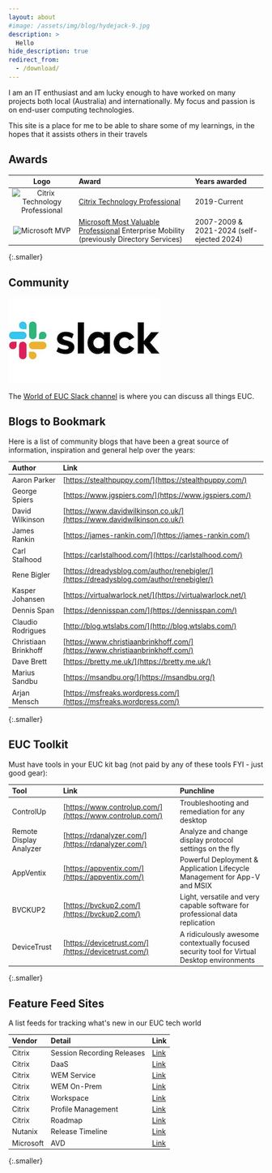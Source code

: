 ```yaml
---
layout: about
#image: /assets/img/blog/hydejack-9.jpg
description: >
  Hello
hide_description: true
redirect_from:
  - /download/
---
```


<!--author-->

I am an IT enthusiast and am lucky enough to have worked on many projects both local (Australia) and internationally. My focus and passion is on end-user computing technologies. 

This site is a place for me to be able to share some of my learnings, in the hopes that it assists others in their travels

## Awards

| Logo | Award | Years awarded |
|:-:|:--|:--|
| ![Citrix Technology Professional]({{site.baseurl}}/assets/img/about/ctp.png) | [Citrix Technology Professional](https://www.citrix.com/community/ctp/awardees.html) | 2019-Current |
| ![Microsoft MVP]({{site.baseurl}}/assets/img/about/MicrosoftMVP.png) | [Microsoft Most Valuable Professional](https://mvp.microsoft.com/en-US/mvp/profile/2c0ae4ed-409a-e411-b4b5-6c3be5a84f98) Enterprise Mobility (previously Directory Services) | 2007-2009 & 2021-2024 (self-ejected 2024) |
{:.smaller}

## Community

![Slack](/assets/img/about/slack.jpg)

The [World of EUC Slack channel]((https://worldofeuc.slack.com)) is where you can discuss all things EUC.

## Blogs to Bookmark

Here is a list of community blogs that have been a great source of information, inspiration and general help over the years:

| Author | Link |
| :-- | :-- |
| Aaron Parker | [https://stealthpuppy.com/](https://stealthpuppy.com/) |
| George Spiers | [https://www.jgspiers.com/](https://www.jgspiers.com/) |
| David Wilkinson | [https://www.davidwilkinson.co.uk/](https://www.davidwilkinson.co.uk/) |
| James Rankin | [https://james-rankin.com/](https://james-rankin.com/) |
| Carl Stalhood | [https://carlstalhood.com/](https://carlstalhood.com/) |
| Rene Bigler | [https://dreadysblog.com/author/renebigler/](https://dreadysblog.com/author/renebigler/) |
| Kasper Johansen | [https://virtualwarlock.net/](https://virtualwarlock.net/) |
| Dennis Span | [https://dennisspan.com/](https://dennisspan.com/) |
| Claudio Rodrigues | [http://blog.wtslabs.com/](http://blog.wtslabs.com/) |
| Christiaan Brinkhoff | [https://www.christiaanbrinkhoff.com/](https://www.christiaanbrinkhoff.com/) |
| Dave Brett | [https://bretty.me.uk/](https://bretty.me.uk/) |
| Marius Sandbu | [https://msandbu.org/](https://msandbu.org/) |
| Arjan Mensch | [https://msfreaks.wordpress.com/](https://msfreaks.wordpress.com/) |
{:.smaller}

## EUC Toolkit

Must have tools in your EUC kit bag (not paid by any of these tools FYI - just good gear):

| Tool | Link | Punchline |
| :-- | :-- | :-- |
| ControlUp | [https://www.controlup.com/](https://www.controlup.com/) | Troubleshooting and remediation for any desktop |
| Remote Display Analyzer | [https://rdanalyzer.com/](https://rdanalyzer.com/) | Analyze and change display protocol settings on the fly |
| AppVentix | [https://appventix.com/](https://appventix.com/) | Powerful Deployment & Application Lifecycle Management for App-V and MSIX |
| BVCKUP2 | [https://bvckup2.com/](https://bvckup2.com/) | Light, versatile and very capable software for professional data replication |
| DeviceTrust | [https://devicetrust.com/](https://devicetrust.com/) | A ridiculously awesome contextually focused security tool for Virtual Desktop environments |
{:.smaller}

## Feature Feed Sites

A list feeds for tracking what's new in our EUC tech world

| Vendor | Detail | Link |
| :-- | :-- | :-- |
| Citrix | Session Recording Releases | [Link](https://docs.citrix.com/en-us/session-recording/current-release/whats-new-history) |
| Citrix | DaaS | [Link](https://docs.citrix.com/en-us/citrix-daas/whats-new.html) |
| Citrix | WEM Service | [Link](https://docs.citrix.com/en-us/workspace-environment-management/service/whats-new.html) |
| Citrix | WEM On-Prem | [Link](https://docs.citrix.com/en-us/workspace-environment-management/current-release/whats-new.html) |
| Citrix | Workspace | [Link](https://docs.citrix.com/en-us/citrix-workspace/whats-new.html) |
| Citrix | Profile Management | [Link](https://docs.citrix.com/en-us/profile-management/current-release/whats-new.html) |
| Citrix | Roadmap | [Link](https://updates.cloud.com/) |
| Nutanix | Release Timeline | [Link](https://timeline.ntnx.to/) |
| Microsoft | AVD | [Link](https://learn.microsoft.com/en-us/azure/virtual-desktop/whats-new) |
{:.smaller}